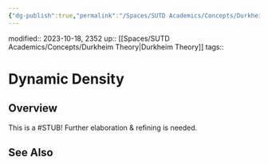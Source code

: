 ```yaml
---
{"dg-publish":true,"permalink":"/Spaces/SUTD Academics/Concepts/Durkheim/Dynamic Density/","tags":["created/2023/Oct"]}
---
```


modified:: 2023-10-18, 2352
up:: [[Spaces/SUTD Academics/Concepts/Durkheim Theory\|Durkheim Theory]]
tags::

# Dynamic Density

## Overview

This is a #STUB! Further elaboration & refining is needed.

## See Also
